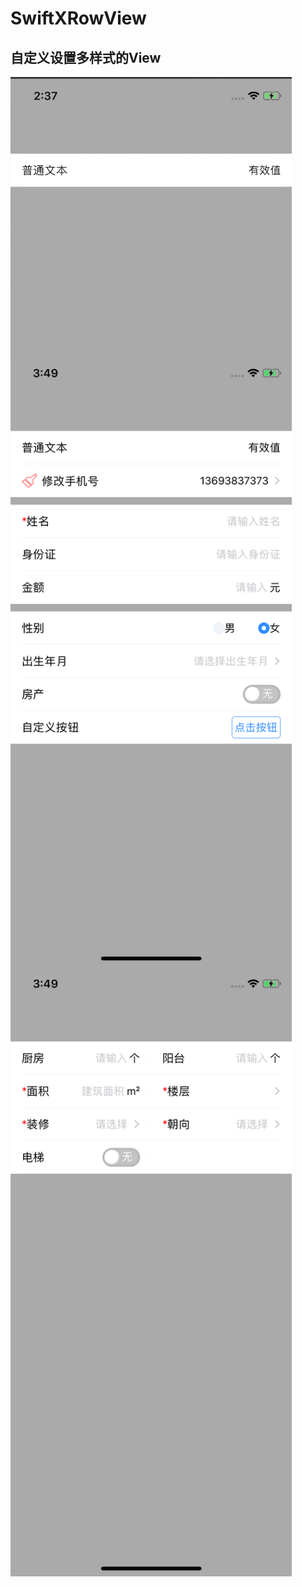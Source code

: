 # SwiftXRowView
## 自定义设置多样式的View

      
<a href="url"><img src="https://github.com/zhangxunyu/SwiftXRowView/blob/master/Images/image01.png" align="left" width="450" ></a>
<a href="url"><img src="https://github.com/zhangxunyu/SwiftXRowView/blob/master/Images/image02.png" align="left" width="450" ></a>
<a href="url"><img src="https://github.com/zhangxunyu/SwiftXRowView/blob/master/Images/image03.png" align="left" width="450" ></a>
